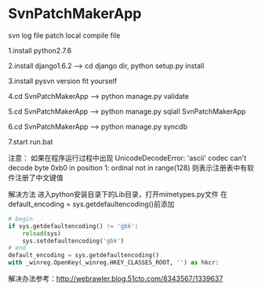 SvnPatchMakerApp
================

svn log file patch local compile file

1.install python2.7.6

2.install django1.6.2 --> cd django dir, python setup.py install

3.install pysvn version fit yourself

4.cd SvnPatchMakerApp --> python manage.py validate

5.cd SvnPatchMakerApp --> python manage.py sqlall SvnPatchMakerApp

6.cd SvnPatchMakerApp --> python manage.py syncdb

7.start run.bat

注意：
如果在程序运行过程中出现
UnicodeDecodeError: 'ascii' codec can't decode byte 0xb0 in position 1: ordinal not in range(128)
则表示注册表中有软件注册了中文键值

解决方法
进入python安装目录下的Lib目录，打开mimetypes.py文件
在default_encoding = sys.getdefaultencoding()前添加
<br>
```python
# begin
if sys.getdefaultencoding() != 'gbk':
    reload(sys)
    sys.setdefaultencoding('gbk')
# end
default_encoding = sys.getdefaultencoding()
with _winreg.OpenKey(_winreg.HKEY_CLASSES_ROOT, '') as hkcr:
```

解决办法参考：http://webrawler.blog.51cto.com/8343567/1339637
